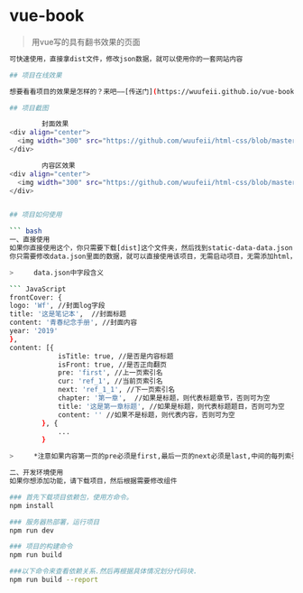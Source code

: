 # vue-book

> 用vue写的具有翻书效果的页面

``` bash
可快速使用，直接拿dist文件，修改json数据，就可以使用你的一套网站内容

## 项目在线效果

想要看看项目的效果是怎样的？来吧——[传送门](https://wuufeii.github.io/vue-book) <br />

## 项目截图

		封面效果
<div align="center">
  <img width="300" src="https://github.com/wuufeii/html-css/blob/master/assets/img-vueBook/1.png"/>
</div>

		内容区效果
<div align="center">
  <img width="300" src="https://github.com/wuufeii/html-css/blob/master/assets/img-vueBook/2.png"/>
</div>


## 项目如何使用

``` bash
一、直接使用
如果你直接使用这个，你只需要下载[dist]这个文件夹，然后找到static-data-data.json
你只需要修改data.json里面的数据，就可以直接使用该项目，无需启动项目，无需添加html，无需修改css,只需浏览器打开即可用

>     data.json中字段含义

```	JavaScript
frontCover: {
logo: 'Wf', //封面log字段
title: '这是笔记本',  //封面标题
content: '青春纪念手册', //封面内容
year: '2019' 
},
content: [{
			isTitle: true, //是否是内容标题
			isFront: true, //是否正向翻页
			pre: 'first', //上一页索引名
			cur: 'ref_1', //当前页索引名
			next: 'ref_1_1', //下一页索引名
			chapter: '第一章',  //如果是标题，则代表标题章节，否则可为空
			title: '这是第一章标题', //如果是标题，则代表标题题目，否则可为空
			content: '' //如果不是标题，则代表内容，否则可为空
		}, {
			...
		}

>     *注意如果内容第一页的pre必须是first,最后一页的next必须是last,中间的每列索引可以自定义

二、开发环境使用
如果你想添加功能，请下载项目，然后根据需要修改组件

### 首先下载项目依赖包，使用方命令。
npm install

### 服务器热部署，运行项目
npm run dev

### 项目的构建命令
npm run build

###以下命令来查看依赖关系.然后再根据具体情况划分代码块.
npm run build --report
```